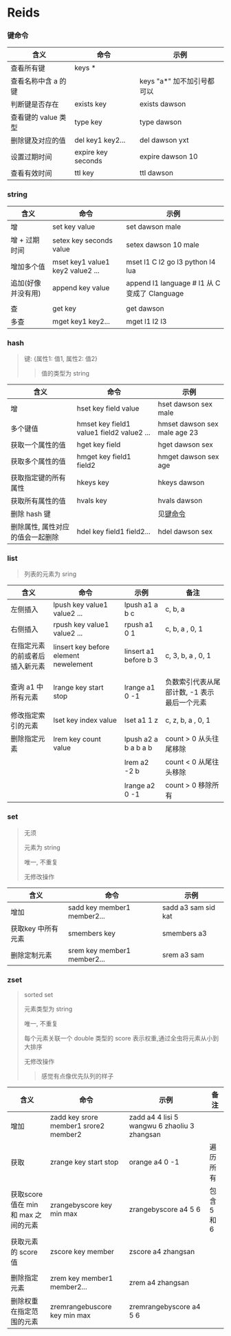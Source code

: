 # Reids

### 键命令

| 含义                | 命令               | 示例                             |
| ------------------- | ------------------ | -------------------------------- |
| 查看所有键          | keys *             |                                  |
| 查看名称中含 a 的键 |                    | keys "a*"       加不加引号都可以 |
| 判断键是否存在      | exists key         | exists dawson                    |
| 查看键的 value 类型 | type key           | type dawson                      |
| 删除键及对应的值    | del key1 key2...   | del dawson yxt                   |
| 设置过期时间        | expire key seconds | expire dawson 10                 |
| 查看有效时间        | ttl key            | ttl dawson                       |



### string

| 含义               | 命令                             | 示例                                                      |
| ------------------ | -------------------------------- | --------------------------------------------------------- |
| 增                 | set key value                    | set dawson male                                           |
| 增 + 过期时间      | setex key seconds value          | setex dawson 10 male                                      |
| 增加多个值         | mset key1 value1 key2 value2 ... | mset l1 C l2 go l3 python l4 lua                          |
| 追加(好像并没有用) | append key value                 | append l1 language             # l1 从 C 变成了 Clanguage |
|                    |                                  |                                                           |
| 查                 | get key                          | get dawson                                                |
| 多查               | mget key1 key2...                | mget l1 l2 l3                                             |

### hash

> 键: {属性1: 值1, 属性2: 值2}
>
> > 值的类型为 string

| 含义                             | 命令                                      | 示例                         |
| -------------------------------- | ----------------------------------------- | ---------------------------- |
| 增                               | hset key field value                      | hset dawson sex male         |
| 多个键值                         | hmset key field1 value1 field2 value2 ... | hmset dawson sex male age 23 |
| 获取一个属性的值                 | hget key field                            | hget dawson sex              |
| 获取多个属性的值                 | hmget key field1 field2                   | hmget dawson sex age         |
| 获取指定键的所有属性             | hkeys key                                 | hkeys dawson                 |
| 获取所有属性的值                 | hvals key                                 | hvals dawson                 |
| 删除 hash 键                     |                                           | 见[键命令](#键命令)          |
| 删除属性, 属性对应的值会一起删除 | hdel key field1 field2...                 | hdel dawson sex              |

### list

> 列表的元素为 sring

| 含义                           | 命令                                  | 示例                  | 备注                                        |
| ------------------------------ | ------------------------------------- | --------------------- | ------------------------------------------- |
| 左侧插入                       | lpush key value1 value2 ...           | lpush a1 a b c        | c, b, a                                     |
| 右侧插入                       | rpush key value1 value2 ...           | rpush a1 0 1          | c, b, a , 0, 1                              |
| 在指定元素的前或者后插入新元素 | linsert key before element newelement | linsert a1 before b 3 | c, 3, b, a , 0, 1                           |
|                                |                                       |                       |                                             |
| 查询 a1 中所有元素             | lrange key start stop                 | lrange a1 0 -1        | 负数索引代表从尾部计数, -1 表示最后一个元素 |
| 修改指定索引的元素             | lset key index value                  | lset a1 1 z           | c, z, b, a , 0, 1                           |
| 删除指定元素                   | lrem key count value                  | lpush a2 a b a b a b  | count > 0 从头往尾移除                      |
|                                |                                       | lrem a2 -2 b          | count < 0 从尾往头移除                      |
|                                |                                       | lrange a2 0 -1        | count > 0 移除所有                          |

### set

> 无须
>
> 元素为 string
>
> 唯一, 不重复
>
> 无修改操作

| 含义               | 命令                        | 示例                |
| ------------------ | --------------------------- | ------------------- |
| 增加               | sadd key member1 member2... | sadd a3 sam sid kat |
| 获取key 中所有元素 | smembers key                | smembers a3         |
| 删除定制元素       | srem key member1 member2... | srem a3 sam         |

### zset

> sorted set
>
> 元素类型为 string
>
> 唯一, 不重复
>
> 每个元素关联一个 double 类型的 score 表示权重,通过全虫将元素从小到大排序
>
> 无修改操作
>
> > 感觉有点像优先队列的样子

| 含义                                 | 命令                                  | 示例                                         | 备注        |
| ------------------------------------ | ------------------------------------- | -------------------------------------------- | ----------- |
| 增加                                 | zadd key srore member1 srore2 member2 | zadd a4 4 lisi 5 wangwu 6 zhaoliu 3 zhangsan |             |
| 获取                                 | zrange key start stop                 | orange a4 0 -1                               | 遍历所有    |
| 获取score 值在 min 和 max 之间的元素 | zrangebyscore key min max             | zrangebyscore a4 5 6                         | 包含 5 和 6 |
| 获取元素的 score 值                  | zscore key member                     | zscore a4 zhangsan                           |             |
|                                      |                                       |                                              |             |
| 删除指定元素                         | zrem key member1 member2...           | zrem a4 zhangsan                             |             |
| 删除权重在指定范围的元素             | zremrangebuscore key min max          | zremrangebyscore a4 5 6                      |             |

